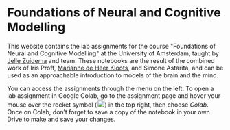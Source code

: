 # Foundations of Neural and Cognitive Modelling

This website contains the lab assignments for the course "Foundations of Neural and Cognitive Modelling" at the University of Amsterdam, taught by [Jelle Zuidema](https://staff.fnwi.uva.nl/w.zuidema/) and team. These notebooks are the result of the combined work of Iris Proff, [Marianne de Heer Kloots](http://mdhk.net/), and Simone Astarita, and can be used as an approachable introduction to models of the brain and the mind.

You can access the assignments through the menu on the left. To open a lab assignment in Google Colab, go to the assignment page and hover your mouse over the rocket symbol (<img alt="rocket" src="https://raw.githubusercontent.com/FortAwesome/Font-Awesome/6.x/svgs/solid/rocket.svg" width="18" height="18">) in the top right, then choose _Colab_. Once on Colab, don’t forget to save a copy of the notebook in your own Drive to make and save your changes.
